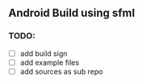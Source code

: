 ## Android Build using sfml

### TODO:

- [ ] add build sign
- [ ] add example files
- [ ] add sources as sub repo
